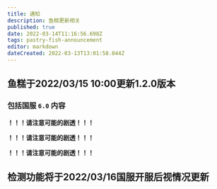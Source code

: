 ```yaml
---
title: 通知
description: 鱼糕更新相关
published: true
date: 2022-03-14T11:16:56.698Z
tags: pastry-fish-announcement
editor: markdown
dateCreated: 2022-03-13T13:01:58.044Z
---
```


## 鱼糕于2022/03/15 10:00更新1.2.0版本
### 包括国服 `6.0` 内容

**！！！请注意可能的剧透！！！**

**！！！请注意可能的剧透！！！**

**！！！请注意可能的剧透！！！**

## 检测功能将于2022/03/16国服开服后视情况更新